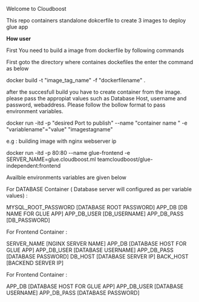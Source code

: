Welcome to Cloudboost

This repo containers standalone dokcerfile to create 3 images to deploy glue app


<strong>How user</strong>

First You need to build a image from dockerfile by following commands

First goto the directory where containes dockefiles the enter the command as below

docker build -t "image_tag_name" -f "dockerfilename" . 

after the succesfull build you have to create container from the image.
please pass the appropiat values such as Database Host, username and password, webaddress.
Please follow the bollow format to pass environment variables.

docker run -itd -p "desired Port to publish" --name "container name " -e "variablename"="value" "imagestagname"

e.g : building image with nginx webserver ip

docker run -itd -p 80:80 --name glue-frontend -e SERVER_NAME=glue.cloudboost.ml teamcloudboost/glue-independent:frontend



Availble environments variables are given below

For DATABASE Container ( Database server will configured as per variable values) :

MYSQL_ROOT_PASSWORD [DATABASE ROOT PASSWORD]
APP_DB [DB NAME FOR GLUE APP]
APP_DB_USER [DB_USERNAME]
APP_DB_PASS [DB_PASSWORD]



For Frontend Container :

SERVER_NAME [NGINX SERVER NAME]
APP_DB [DATABASE HOST FOR GLUE APP]
APP_DB_USER [DATABASE USERNAME]
APP_DB_PASS [DATABASE PASSWORD]
DB_HOST [DATABASE SERVER IP]
BACK_HOST [BACKEND SERVER IP]

For Frontend Container :

APP_DB [DATABASE HOST FOR GLUE APP]
APP_DB_USER [DATABASE USERNAME]
APP_DB_PASS [DATABASE PASSWORD]






